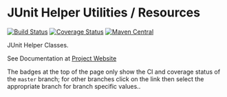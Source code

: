 # JUnit Helper Utilities / Resources

[![Build Status](https://travis-ci.org/deventropy/junit-helper.svg?branch=master)](https://travis-ci.org/deventropy/junit-helper)
[![Coverage Status](https://coveralls.io/repos/deventropy/junit-helper/badge.svg?branch=master&service=github)](https://coveralls.io/github/deventropy/junit-helper?branch=master)
[![Maven Central](https://maven-badges.herokuapp.com/maven-central/org.deventropy.junit-helper/junit-helper/badge.svg)](https://maven-badges.herokuapp.com/maven-central/org.deventropy.junit-helper/junit-helper)

JUnit Helper Classes.

See Documentation at [Project Website](http://www.deventropy.org/junit-helper/)

The badges at the top of the page only show the CI and coverage status of the `master` branch; for other branches click
on the link then select the appropriate branch for branch specific values..
